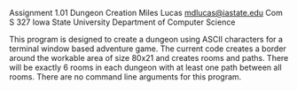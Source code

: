 Assignment 1.01 Dungeon Creation
Miles Lucas <mdlucas@iastate.edu>
Com S 327 Iowa State University
Department of Computer Science

This program is designed to create a dungeon using ASCII characters for a terminal window based adventure game. The current code creates a border around the workable area of size 80x21 and creates rooms and paths. There will be exactly 6 rooms in each dungeon with at least one path between all rooms. There are no command line arguments for this program.